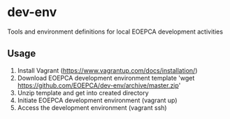 # dev-env
Tools and environment definitions for local EOEPCA development activities

## Usage
1. Install Vagrant (https://www.vagrantup.com/docs/installation/)
2. Download EOEPCA development environment template 'wget https://github.com/EOEPCA/dev-env/archive/master.zip'
3. Unzip template and get into created directory
4. Initiate EOEPCA development environment (vagrant up)
5. Access the development environment (vagrant ssh)
